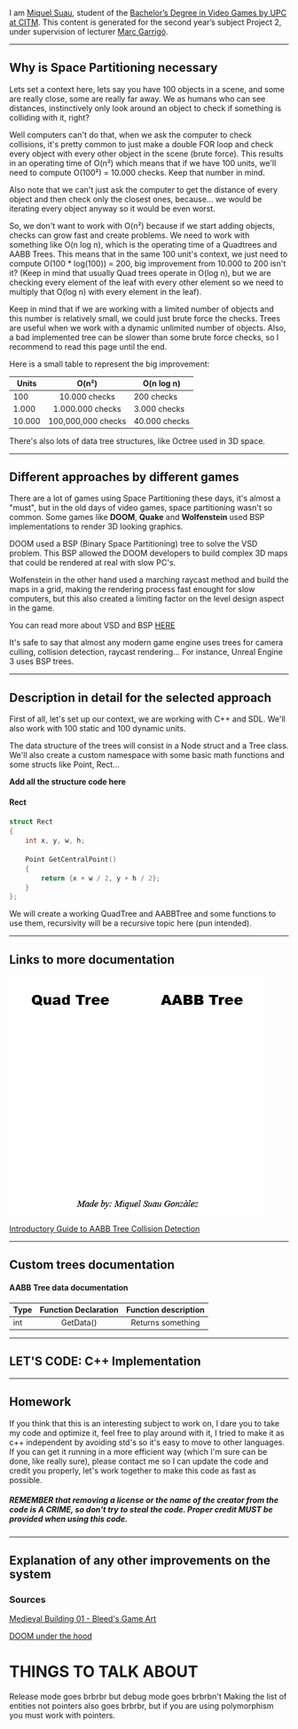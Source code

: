 I am [Miquel Suau](https://www.linkedin.com/in/miquel-suau-gonz%C3%A0lez-346b5617a/), student of the [Bachelor’s Degree in Video Games by UPC at CITM](https://www.citm.upc.edu/ing/estudis/graus-videojocs/). This content is generated for the second year’s subject Project 2, under supervision of lecturer [Marc Garrigó](https://www.linkedin.com/in/mgarrigo/).

---
## Why is Space Partitioning necessary

Lets set a context here, lets say you have 100 objects in a scene, and some are really close, some are really far away. We as humans who can see distances, instinctively only look around an object to check if something is colliding with it, right?

Well computers can't do that, when we ask the computer to check collisions, it's pretty common to just make a double FOR loop and check every object with every other object in the scene (brute force). This results in an operating time of O(n²) which means that if we have 100 units, we'll need to compute O(100²) = 10.000 checks. Keep that number in mind.

Also note that we can't just ask the computer to get the distance of every object and then check only the closest ones, because... we would be iterating every object anyway so it would be even worst.

So, we don't want to work with O(n²) because if we start adding objects, checks can grow fast and create problems. We need to work with something like O(n log n), which is the operating time of a Quadtrees and AABB Trees. This means that in the same 100 unit's context, we just need to compute O(100 * log(100)) = 200, big improvement from 10.000 to 200 isn't it? (Keep in mind that usually Quad trees operate in O(log n), but we are checking every element of the leaf with every other element so we need to multiply that O(log n) with every element in the leaf).

Keep in mind that if we are working with a limited number of objects and this number is relatively small, we could just brute force the checks. Trees are useful when we work with a dynamic unlimited number of objects. Also, a bad implemented tree can be slower than some brute force checks, so I recommend to read this page until the end.

Here is a small table to represent the big improvement:

| Units         | O(n²)              |  O(n log n)  |
| ------------- |:------------------:| ------------ |
| 100           | 10.000      checks | 200 checks   |
| 1.000         | 1.000.000   checks | 3.000 checks |
| 10.000        | 100,000,000‬ checks | 40.000 checks|

There's also lots of data tree structures, like Octree used in 3D space.

---
## Different approaches by different games

There are a lot of games using Space Partitioning these days, it's almost a "must", but in the old days of video games, space partitioning wasn't so common. Some games like **DOOM**, **Quake** and **Wolfenstein** used BSP implementations to render 3D looking graphics.

DOOM used a BSP (Binary Space Partitioning) tree to solve the VSD problem. This BSP allowed the DOOM developers to build complex 3D maps that could be rendered at real with slow PC's.

Wolfenstein in the other hand used a marching raycast method and build the maps in a grid, making the rendering process fast enought for slow computers, but this also created a limiting factor on the level design aspect in the game.

You can read more about VSD and BSP [HERE](https://twobithistory.org/2019/11/06/doom-bsp.html)

It's safe to say that almost any modern game engine uses trees for camera culling, collision detection, raycast rendering...
For instance, Unreal Engine 3 uses BSP trees.

---
## Description in detail for the selected approach

First of all, let's set up our context, we are working with C++ and SDL. We'll also work with 100 static and 100 dynamic units.

The data structure of the trees will consist in a Node struct and a Tree class. We'll also create a custom namespace with some basic math functions and some structs like Point, Rect...

**Add all the structure code here**
#### Rect
```cpp
struct Rect
{
	int x, y, w, h;

	Point GetCentralPoint() 
	{
		return {x + w / 2, y + h / 2};
	}
};
```

We will create a working QuadTree and AABBTree and some functions to use them, recursivity will be a recursive topic here (pun intended).



---
## Links to more documentation

![](assets/TreeGif.gif)

[Introductory Guide to AABB Tree Collision Detection](https://www.azurefromthetrenches.com/introductory-guide-to-aabb-tree-collision-detection/)

---
## Custom trees documentation

#### AABB Tree data documentation

| Type         | Function Declaration    | Function description  |
| ------------ |:-----------------------:|:---------------------:|
| int          | GetData()               | Returns something     |

---
## LET'S CODE: C++ Implementation




---
## Homework

If you think that this is an interesting subject to work on, I dare you to take my code and optimize it, feel free to play around with it, I tried to make it as c++ independent by avoiding std's so it's easy to move to other languages. If you can get it running in a more efficient way (which I'm sure can be done, like really sure), please contact me so I can update the code and credit you properly, let's work together to make this code as fast as possible.

##### **_REMEMBER that removing a license or the name of the creator from the code is A CRIME, so don't try to steal the code. Proper credit MUST be provided when using this code._**

---
## Explanation of any other improvements on the system

### Sources
[Medieval Building 01 - Bleed's Game Art](https://opengameart.org/content/medieval-building-01-bleeds-game-art-0)

[DOOM under the hood](https://www.youtube.com/watch?v=e0W65ScZmQw)

# THINGS TO TALK ABOUT
Release mode goes brbrbr but debug mode goes brbrbn't
Making the list of entities not pointers also goes brbrbr, but if you are using polymorphism you must work with pointers.
